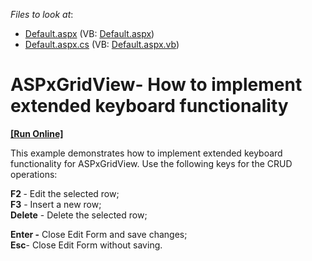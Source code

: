 <!-- default file list -->
*Files to look at*:

* [Default.aspx](./CS/WebSite/Default.aspx) (VB: [Default.aspx](./VB/WebSite/Default.aspx))
* [Default.aspx.cs](./CS/WebSite/Default.aspx.cs) (VB: [Default.aspx.vb](./VB/WebSite/Default.aspx.vb))
<!-- default file list end -->
# ASPxGridView- How to implement extended keyboard functionality
<!-- run online -->
**[[Run Online]](https://codecentral.devexpress.com/e4473/)**
<!-- run online end -->


<p>This example demonstrates how to implement extended keyboard functionality for ASPxGridView. Use the following keys for the CRUD operations:</p><p><strong>F2</strong><strong> </strong>- Edit the selected row;<br />
<strong>F</strong><strong>3</strong> - Insert a new row;<br />
<strong>Delete</strong> - Delete the selected row;</p><p><strong>Enter</strong><strong> -</strong> Close Edit Form and save changes;<br />
<strong>Es</strong><strong>c</strong>- Close Edit Form without saving.</p>

<br/>


